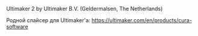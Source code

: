 Ultimaker 2 by Ultimaker B.V. (Geldermalsen, The Netherlands)

Родной слайсер для Ultimaker'а: https://ultimaker.com/en/products/cura-software 
